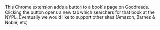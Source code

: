 This Chrome extension adds a button to a book's page on Goodreads.
Clicking the button opens a new tab which searchers for that book at the NYPL.
Eventually we would like to support other sites (Amazon, Barnes & Noble, etc)

